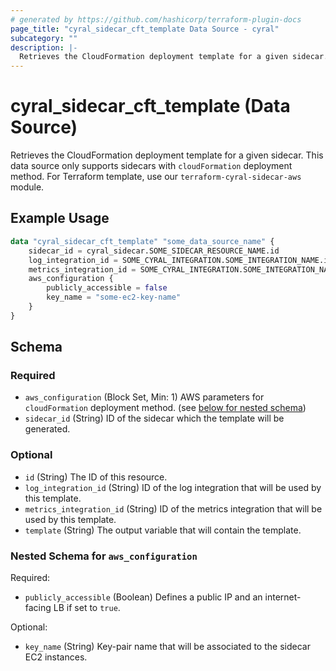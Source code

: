 ```yaml
---
# generated by https://github.com/hashicorp/terraform-plugin-docs
page_title: "cyral_sidecar_cft_template Data Source - cyral"
subcategory: ""
description: |-
  Retrieves the CloudFormation deployment template for a given sidecar. This data source only supports sidecars with cloudFormation deployment method. For Terraform template, use our terraform-cyral-sidecar-aws module.
---
```


# cyral_sidecar_cft_template (Data Source)

Retrieves the CloudFormation deployment template for a given sidecar. This data source only supports sidecars with `cloudFormation` deployment method. For Terraform template, use our `terraform-cyral-sidecar-aws` module.

## Example Usage

```terraform
data "cyral_sidecar_cft_template" "some_data_source_name" {
    sidecar_id = cyral_sidecar.SOME_SIDECAR_RESOURCE_NAME.id
    log_integration_id = SOME_CYRAL_INTEGRATION.SOME_INTEGRATION_NAME.id
    metrics_integration_id = SOME_CYRAL_INTEGRATION.SOME_INTEGRATION_NAME.id
    aws_configuration {
        publicly_accessible = false
        key_name = "some-ec2-key-name"
    }
}
```

<!-- schema generated by tfplugindocs -->
## Schema

### Required

- `aws_configuration` (Block Set, Min: 1) AWS parameters for `cloudFormation` deployment method. (see [below for nested schema](#nestedblock--aws_configuration))
- `sidecar_id` (String) ID of the sidecar which the template will be generated.

### Optional

- `id` (String) The ID of this resource.
- `log_integration_id` (String) ID of the log integration that will be used by this template.
- `metrics_integration_id` (String) ID of the metrics integration that will be used by this template.
- `template` (String) The output variable that will contain the template.

<a id="nestedblock--aws_configuration"></a>
### Nested Schema for `aws_configuration`

Required:

- `publicly_accessible` (Boolean) Defines a public IP and an internet-facing LB if set to `true`.

Optional:

- `key_name` (String) Key-pair name that will be associated to the sidecar EC2 instances.


